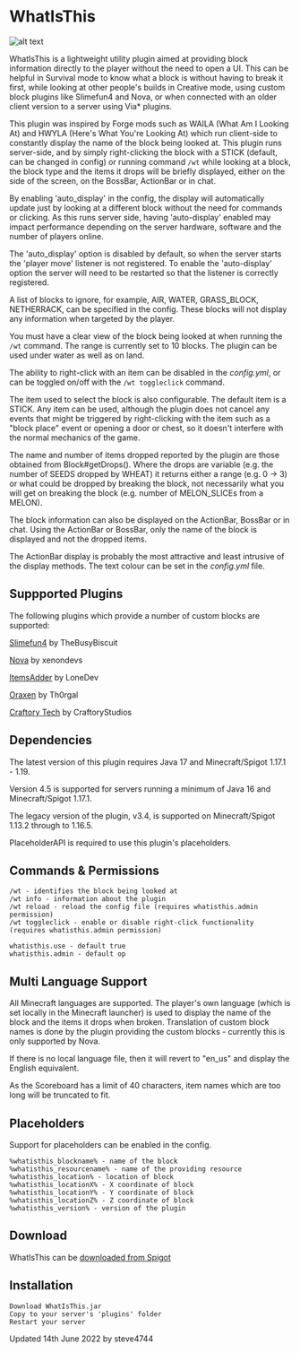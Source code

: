 # WhatIsThis

![alt text](https://user-images.githubusercontent.com/6975392/106388678-9858b180-63d7-11eb-9941-91aaa0ef6fc2.png "WhatIsThis by steve4744")

WhatIsThis is a lightweight utility plugin aimed at providing block information directly to the player without the need to open a UI. This can be helpful in Survival mode to know what a block is without having to break it first, while looking at other people's builds in Creative mode, using custom block plugins like Slimefun4 and Nova, or when connected with an older client version to a server using Via* plugins.

This plugin was inspired by Forge mods such as WAILA (What Am I Looking At) and HWYLA (Here's What You're Looking At) which run client-side to constantly display the name of the block being looked at. This plugin runs server-side, and by simply right-clicking the block with a STICK (default, can be changed in config) or running command `/wt` while looking at a block, the block type and the items it drops will be briefly displayed, either on the side of the screen, on the BossBar, ActionBar or in chat.

By enabling 'auto_display' in the config, the display will automatically update just by looking at a different block without the need for commands or clicking. As this runs server side, having 'auto-display' enabled may impact performance depending on the server hardware, software and the number of players online.

The 'auto_display' option is disabled by default, so when the server starts the 'player move' listener is not registered. To enable the 'auto-display' option the server will need to be restarted so that the listener is correctly registered.

A list of blocks to ignore, for example, AIR, WATER, GRASS_BLOCK, NETHERRACK, can be specified in the config. These blocks will not display any information when targeted by the player.

You must have a clear view of the block being looked at when running the `/wt` command. The range is currently set to 10 blocks. The plugin can be used under water as well as on land.

The ability to right-click with an item can be disabled in the _config.yml_, or can be toggled on/off with the `/wt toggleclick` command.

The item used to select the block is also configurable. The default item is a STICK. Any item can be used, although the plugin does not cancel any events that might be triggered by right-clicking with the item such as a "block place" event or opening a door or chest, so it doesn't interfere with the normal mechanics of the game.

The name and number of items dropped reported by the plugin are those obtained from Block#getDrops(). Where the drops are variable (e.g. the number of SEEDS dropped by WHEAT) it returns either a range (e.g. 0 -> 3) or what could be dropped by breaking the block, not necessarily what you will get on breaking the block (e.g. number of MELON_SLICEs from a MELON).

The block information can also be displayed on the ActionBar, BossBar or in chat. Using the ActionBar or BossBar, only the name of the block is displayed and not the dropped items.

The ActionBar display is probably the most attractive and least intrusive of the display methods. The text colour can be set in the _config.yml_ file.

## Suppported Plugins

The following plugins which provide a number of custom blocks are supported:

[Slimefun4](https://github.com/Slimefun/Slimefun4/ "Slimefun4") by TheBusyBiscuit

[Nova](https://github.com/xenondevs/Nova/ "Nova") by xenondevs

[ItemsAdder](https://www.spigotmc.org/resources/%E2%9C%85must-have%E2%9C%85-itemsadder%E2%9C%A8custom-items-huds-guis-mobs-3dmodels-emojis-blocks-wings-hats-liquids.73355/ "ItemsAdder") by LoneDev

[Oraxen](https://github.com/oraxen/oraxen/ "Oraxen") by Th0rgal

[Craftory Tech](https://www.spigotmc.org/resources/craftory-tech.81151/ "Craftory Tech") by CraftoryStudios

## Dependencies
The latest version of this plugin requires Java 17 and Minecraft/Spigot 1.17.1 - 1.19.

Version 4.5 is supported for servers running a minimum of Java 16 and Minecraft/Spigot 1.17.1.

The legacy version of the plugin, v3.4, is supported on Minecraft/Spigot 1.13.2 through to 1.16.5.

PlaceholderAPI is required to use this plugin's placeholders.

## Commands & Permissions
```
/wt - identifies the block being looked at
/wt info - information about the plugin
/wt reload - reload the config file (requires whatisthis.admin permission)
/wt toggleclick - enable or disable right-click functionality (requires whatisthis.admin permission)
```
```
whatisthis.use - default true
whatisthis.admin - default op
```

## Multi Language Support
All Minecraft languages are supported. The player's own language (which is set locally in the Minecraft launcher) is used to display the name of the block and the items it drops when broken. Translation of custom block names is done by the plugin providing the custom blocks - currently this is only supported by Nova.

If there is no local language file, then it will revert to "en_us" and display the English equivalent.

As the Scoreboard has a limit of 40 characters, item names which are too long will be truncated to fit.


## Placeholders
Support for placeholders can be enabled in the config.
```
%whatisthis_blockname% - name of the block
%whatisthis_resourcename% - name of the providing resource
%whatisthis_location% - location of block
%whatisthis_locationX% - X coordinate of block
%whatisthis_locationY% - Y coordinate of block
%whatisthis_locationZ% - Z coordinate of block
%whatisthis_version% - version of the plugin
```
    
## Download
WhatIsThis can be [downloaded from Spigot](https://www.spigotmc.org/resources/whatisthis-identify-the-block-you-are-looking-at.65050/ "WhatIsThis by steve4744")

## Installation

    Download WhatIsThis.jar
    Copy to your server's 'plugins' folder
    Restart your server



Updated 14th June 2022 by steve4744
